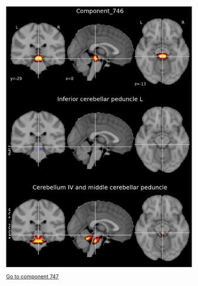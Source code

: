 


![746](preliminary/746.jpg "Component 746")

[Go to component 747](https://parietal-inria.github.io/MODL_atlas/1024/747 "Component 747")